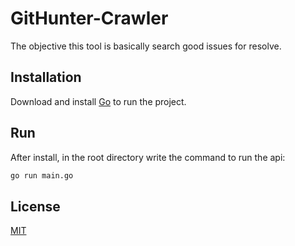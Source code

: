 # GitHunter-Crawler
The objective this tool is basically search good issues for resolve.

## Installation
Download and install [Go](https://golang.org/dl) to run the project.

## Run
After install, in the root directory write the command to run the api:
```bash
go run main.go 
```

## License
[MIT](https://choosealicense.com/licenses/mit/)